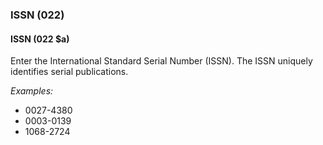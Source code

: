 ### ISSN (022)

#### ISSN (022 $a)

Enter the International Standard Serial Number (ISSN). The ISSN uniquely identifies serial publications.

_Examples:_

- 0027-4380
- 0003-0139
- 1068-2724
